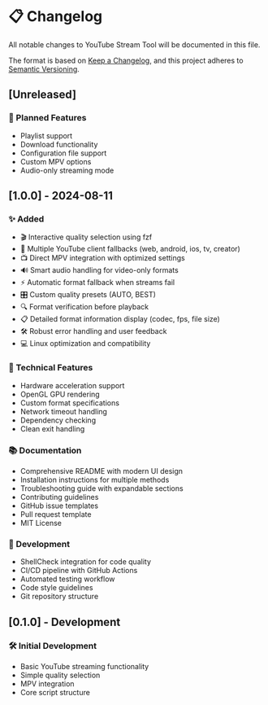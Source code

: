 # 📋 Changelog

All notable changes to YouTube Stream Tool will be documented in this file.

The format is based on [Keep a Changelog](https://keepachangelog.com/en/1.0.0/),
and this project adheres to [Semantic Versioning](https://semver.org/spec/v2.0.0.html).

## [Unreleased]

### 🎯 Planned Features
- Playlist support
- Download functionality
- Configuration file support
- Custom MPV options
- Audio-only streaming mode

## [1.0.0] - 2024-08-11

### ✨ Added
- 🎬 Interactive quality selection using fzf
- 🔄 Multiple YouTube client fallbacks (web, android, ios, tv, creator)
- 📺 Direct MPV integration with optimized settings
- 🔊 Smart audio handling for video-only formats
- ⚡ Automatic format fallback when streams fail
- 🎛️ Custom quality presets (AUTO, BEST)
- 🔍 Format verification before playback
- 📋 Detailed format information display (codec, fps, file size)
- 🛠️ Robust error handling and user feedback
- 💻 Linux optimization and compatibility

### 🔧 Technical Features
- Hardware acceleration support
- OpenGL GPU rendering
- Custom format specifications
- Network timeout handling
- Dependency checking
- Clean exit handling

### 📚 Documentation
- Comprehensive README with modern UI design
- Installation instructions for multiple methods
- Troubleshooting guide with expandable sections
- Contributing guidelines
- GitHub issue templates
- Pull request template
- MIT License

### 🧪 Development
- ShellCheck integration for code quality
- CI/CD pipeline with GitHub Actions
- Automated testing workflow
- Code style guidelines
- Git repository structure

## [0.1.0] - Development
### 🛠️ Initial Development
- Basic YouTube streaming functionality
- Simple quality selection
- MPV integration
- Core script structure
